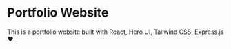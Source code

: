 # Portfolio Website

This is a portfolio website built with React, Hero UI, Tailwind CSS, Express.js ❤️.
 

